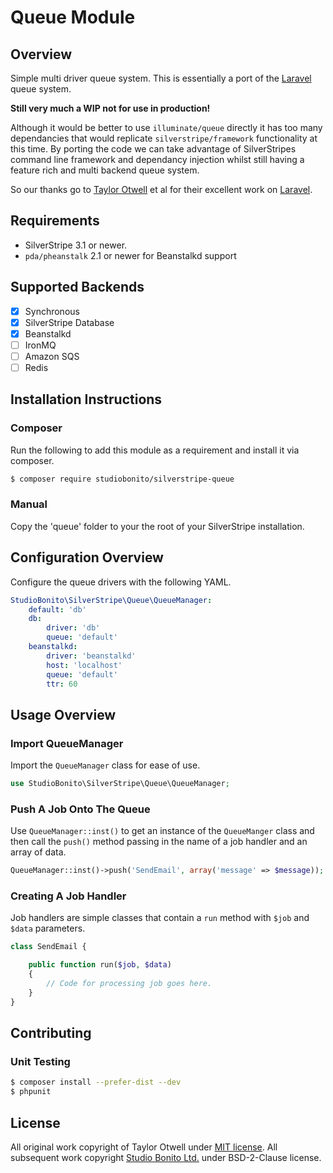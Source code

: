 # Queue Module

## Overview

Simple multi driver queue system. This is essentially a port of the [Laravel](http://laravel.com/) queue system.

**Still very much a WIP not for use in production!**

Although it would be better to use `illuminate/queue` directly it has too many dependancies that would replicate `silverstripe/framework` functionality at this time. By porting the code we can take advantage of SilverStripes command line framework and dependancy injection whilst still having a feature rich and multi backend queue system.

So our thanks go to [Taylor Otwell](https://twitter.com/taylorotwell) et al for their excellent work on [Laravel](http://laravel.com/).

## Requirements

- SilverStripe 3.1 or newer.
- `pda/pheanstalk` 2.1 or newer for Beanstalkd support

## Supported Backends

- [x] Synchronous
- [x] SilverStripe Database
- [x] Beanstalkd
- [ ] IronMQ
- [ ] Amazon SQS
- [ ] Redis

## Installation Instructions

### Composer

Run the following to add this module as a requirement and install it via composer.

```bash
$ composer require studiobonito/silverstripe-queue
```

### Manual

Copy the 'queue' folder to your the root of your SilverStripe installation.

## Configuration Overview

Configure the queue drivers with the following YAML.

```yaml
StudioBonito\SilverStripe\Queue\QueueManager:
    default: 'db'
    db:
        driver: 'db'
        queue: 'default'
    beanstalkd:
        driver: 'beanstalkd'
        host: 'localhost'
        queue: 'default'
        ttr: 60
```

## Usage Overview

### Import QueueManager

Import the `QueueManager` class for ease of use.

```php
use StudioBonito\SilverStripe\Queue\QueueManager;

```

### Push A Job Onto The Queue

Use `QueueManager::inst()` to get an instance of the `QueueManger` class and then call the `push()` method passing in the name of a job handler and an array of data.

```php
QueueManager::inst()->push('SendEmail', array('message' => $message));

```

### Creating A Job Handler

Job handlers are simple classes that contain a `run` method with `$job` and `$data` parameters.

```php
class SendEmail {

    public function run($job, $data)
    {
        // Code for processing job goes here.
    }
}
```

## Contributing

### Unit Testing

```bash
$ composer install --prefer-dist --dev
$ phpunit
```

## License

All original work copyright of Taylor Otwell under [MIT license](http://opensource.org/licenses/MIT).
All subsequent work copyright [Studio Bonito Ltd.](http://www.studiobonito.co.uk/) under BSD-2-Clause license.